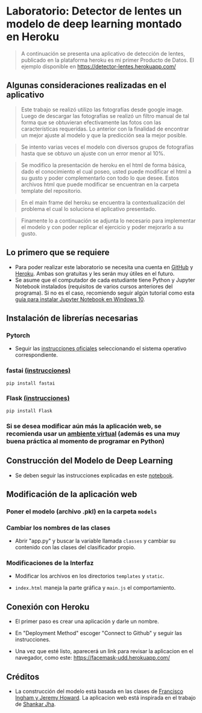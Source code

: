 
# Laboratorio: Detector de lentes un modelo de deep learning montado en Heroku

> A continuación se presenta una aplicativo de detección de lentes, publicado en la plataforma heroku es mi primer Producto de Datos. El ejemplo disponible en https://detector-lentes.herokuapp.com/ 

## Algunas consideraciones realizadas en el aplicativo

> Este trabajo se realizó utilizo las fotografías desde google image. Luego de descargar las fotografías se realizó un filtro manual de tal forma que se obtuvieran efectivamente las fotos con las características requeridas. Lo anterior con la finalidad de encontrar un mejor ajuste al modelo y que la predicción sea la mejor posible.

> Se intento varias veces el modelo con diversos grupos de fotografías hasta que se obtuvo un ajuste con un error menor al 10%.

> Se modifico la presentación de heroku en el html de forma básica, dado el conocimiento el cual poseo, usted puede modificar el html a su gusto y poder complementarlo con todo lo que desee. Estos archivos html que puede modificar se encuentran en la carpeta template del repositorio.

> En el main frame del heroku se encuentra la contextualización del problema el cual lo soluciona el aplicativo presentado.

> Finamente lo a continuación se adjunta lo necesario para implementar el modelo y con poder replicar el ejercicio y poder mejorarlo a su gusto.


## Lo primero que se requiere

- Para poder realizar este laboratorio se necesita una cuenta en [GitHub](https://www.github.com/) y [Heroku](https://www.heroku.com/). Ambas son gratuitas y les serán muy útiles en el futuro.
- Se asume que el computador de cada estudiante tiene Python y Jupyter Notebook instalados (requisitos de varios cursos anteriores del programa). Si no es el caso, recomiendo seguir algún tutorial como esta [guía para instalar Jupyter Notebook en Windows 10](https://medium.com/@kswalawage/install-python-and-jupyter-notebook-to-windows-10-64-bit-66db782e1d02).

## Instalación de librerías necesarias

### Pytorch

- Seguir las [instrucciones oficiales](https://pytorch.org/get-started/locally/) seleccionando el sistema operativo correspondiente.

### fastai [(instrucciones)](https://docs.fast.ai/install.html)
```
pip install fastai
```

### Flask [(instrucciones)](https://flask.palletsprojects.com/en/1.1.x/installation/)
```
pip install Flask
```
### Si se desea modificar aún más la aplicación web, se recomienda usar un [ambiente virtual](https://packaging.python.org/guides/installing-using-pip-and-virtual-environments/) (además es una muy buena práctica al momento de programar en Python)

## Construcción del Modelo de Deep Learning

- Se deben seguir las instrucciones explicadas en este [notebook](https://github.com/aastroza/clase_productodatos_2019_udd/blob/master/notebooks/ejemplo_clasificador_fastai.ipynb).

## Modificación de la aplicación web

### Poner el modelo (archivo .pkl) en la carpeta `models` 

### Cambiar los nombres de las clases

- Abrir "app.py" y buscar la variable llamada `classes` y cambiar su contenido con las clases del clasificador propio.

### Modificaciones de la Interfaz

- Modificar los archivos en los directorios `templates` y `static`.

- `index.html` maneja la parte gráfica y `main.js` el comportamiento.



## Conexión con Heroku

- El primer paso es crear una aplicación y darle un nombre.

- En "Deployment Method" escoger "Connect to Github" y seguir las instrucciones.

- Una vez que esté listo, aparecerá un link para revisar la aplicacion en el navegador, como este: https://facemask-udd.herokuapp.com/

## Créditos

- La construcción del modelo está basada en las clases de [Francisco Ingham y Jeremy Howard](https://github.com/fastai/course-v3/blob/master/nbs/dl1/lesson2-download.ipynb). La aplicacion web está inspirada en el trabajo de [Shankar Jha](https://github.com/shankarj67/Water-classifier-fastai).

